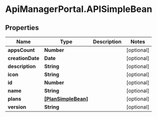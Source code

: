 # ApiManagerPortal.APISimpleBean

## Properties
Name | Type | Description | Notes
------------ | ------------- | ------------- | -------------
**appsCount** | **Number** |  | [optional] 
**creationDate** | **Date** |  | [optional] 
**description** | **String** |  | [optional] 
**icon** | **String** |  | [optional] 
**id** | **Number** |  | [optional] 
**name** | **String** |  | [optional] 
**plans** | [**[PlanSimpleBean]**](PlanSimpleBean.md) |  | [optional] 
**version** | **String** |  | [optional] 


